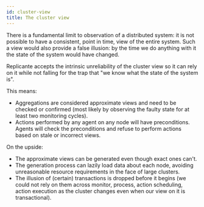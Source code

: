 ```yaml
---
id: cluster-view
title: The cluster view
---
```


There is a fundamental limit to observation of a distributed system: it is not possible to have a
consistent, point in time, view of the entire system.
Such a view would also provide a false illusion: by the time we do anything with it the state
of the system would have changed.

Replicante accepts the intrinsic unreliability of the cluster view so it can rely on it
while not falling for the trap that "we know what the state of the system is".

This means:

  * Aggregations are considered approximate views and need to be checked or confirmed
    (most likely by observing the faulty state for at least two monitoring cycles).
  * Actions performed by any agent on any node will have preconditions.
    Agents will check the preconditions and refuse to perform actions based on stale or incorrect views.

On the upside:

  * The approximate views can be generated even though exact ones can't.
  * The generation process can lazily load data about each node, avoiding unreasonable
    resource requirements in the face of large clusters.
  * The illusion of (certain) transactions is dropped before it begins (we could not rely
    on them across monitor, process, action scheduling, action execution as the cluster
    changes even when our view on it is transactional).

